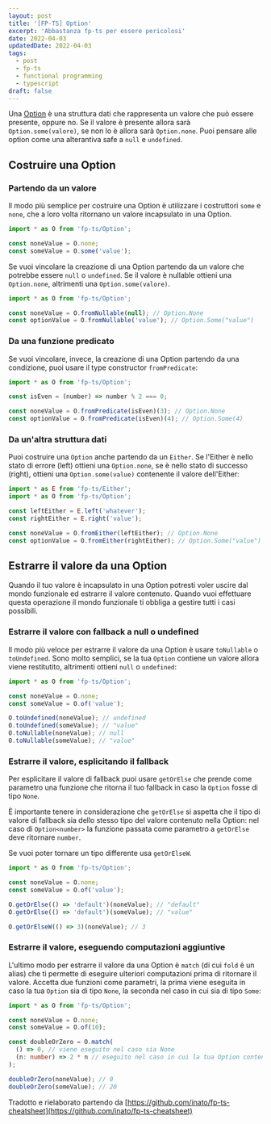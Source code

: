 ```yaml
---
layout: post
title: '[FP-TS] Option'
excerpt: 'Abbastanza fp-ts per essere pericolosi'
date: 2022-04-03
updatedDate: 2022-04-03
tags:
  - post
  - fp-ts
  - functional programming
  - typescript
draft: false
---
```


Una [Option](https://gcanti.github.io/fp-ts/modules/Option.ts.html) è una struttura dati che rappresenta un valore che può essere presente, oppure no. Se il valore è presente allora sarà `Option.some(valore)`, se non lo è allora sarà `Option.none`. Puoi pensare alle option come una alterantiva safe a `null` e `undefined`.

## Costruire una Option

### Partendo da un valore

Il modo più semplice per costruire una Option è utilizzare i costruttori `some` e `none`, che a loro volta ritornano un valore incapsulato in una Option.

```ts
import * as O from 'fp-ts/Option';

const noneValue = O.none;
const someValue = O.some('value');
```

Se vuoi vincolare la creazione di una Option partendo da un valore che potrebbe essere `null` o `undefined`. Se il valore è nullable ottieni una `Option.none`, altrimenti una `Option.some(valore)`.

```ts
import * as O from 'fp-ts/Option';

const noneValue = O.fromNullable(null); // Option.None
const optionValue = O.fromNullable('value'); // Option.Some("value")
```

### Da una funzione predicato

Se vuoi vincolare, invece, la creazione di una Option partendo da una condizione, puoi usare il type constructor `fromPredicate`:

```ts
import * as O from 'fp-ts/Option';

const isEven = (number) => number % 2 === 0;

const noneValue = O.fromPredicate(isEven)(3); // Option.None
const optionValue = O.fromPredicate(isEven)(4); // Option.Some(4)
```

### Da un'altra struttura dati

Puoi costruire una `Option` anche partendo da un `Either`. Se l'Either è nello stato di errore (left) ottieni una `Option.none`, se è nello stato di successo (right), ottieni una `Option.some(value)` contenente il valore dell'Either:

```ts
import * as E from 'fp-ts/Either';
import * as O from 'fp-ts/Option';

const leftEither = E.left('whatever');
const rightEither = E.right('value');

const noneValue = O.fromEither(leftEither); // Option.None
const optionValue = O.fromEither(rightEither); // Option.Some("value")
```

## Estrarre il valore da una Option

Quando il tuo valore è incapsulato in una Option potresti voler uscire dal mondo funzionale ed estrarre il valore contenuto. Quando vuoi effettuare questa operazione il mondo funzionale ti obbliga a gestire tutti i casi possibili.

### Estrarre il valore con fallback a null o undefined

Il modo più veloce per estrarre il valore da una Option è usare `toNullable` o `toUndefined`. Sono molto semplici, se la tua `Option` contiene un valore allora viene restitutito, altrimenti ottieni `null` o `undefined`:

```ts
import * as O from 'fp-ts/Option';

const noneValue = O.none;
const someValue = O.of('value');

O.toUndefined(noneValue); // undefined
O.toUndefined(someValue); // "value"
O.toNullable(noneValue); // null
O.toNullable(someValue); // "value"
```

### Estrarre il valore, esplicitando il fallback

Per esplicitare il valore di fallback puoi usare `getOrElse` che prende come parametro una funzione che ritorna il tuo fallback in caso la `Option` fosse di tipo `None`.

È importante tenere in considerazione che `getOrElse` si aspetta che il tipo di valore di fallback sia dello stesso tipo del valore contenuto nella Option: nel caso di `Option<number>` la funzione passata come parametro a `getOrElse` deve ritornare `number`.

Se vuoi poter tornare un tipo differente usa `getOrElseW`.

```ts
import * as O from 'fp-ts/Option';

const noneValue = O.none;
const someValue = O.of('value');

O.getOrElse(() => 'default')(noneValue); // "default"
O.getOrElse(() => 'default')(someValue); // "value"

O.getOrElseW(() => 3)(noneValue); // 3
```

### Estrarre il valore, eseguendo computazioni aggiuntive

L'ultimo modo per estrarre il valore da una Option è `match` (di cui `fold` è un alias) che ti permette di eseguire ulteriori computazioni prima di ritornare il valore. Accetta due funzioni come parametri, la prima viene eseguita in caso la tua `Option` sia di tipo `None`, la seconda nel caso in cui sia di tipo `Some`:

```ts
import * as O from 'fp-ts/Option';

const noneValue = O.none;
const someValue = O.of(10);

const doubleOrZero = O.match(
  () => 0, // viene eseguito nel caso sia None
  (n: number) => 2 * n // eseguito nel caso in cui la tua Option contenga un valore
);

doubleOrZero(noneValue); // 0
doubleOrZero(someValue); // 20
```

Tradotto e rielaborato partendo da [https://github.com/inato/fp-ts-cheatsheet](https://github.com/inato/fp-ts-cheatsheet)
